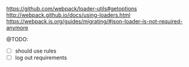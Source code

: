 https://github.com/webpack/loader-utils#getoptions
http://webpack.github.io/docs/using-loaders.html
https://webpack.js.org/guides/migrating/#json-loader-is-not-required-anymore

@TODO:
- [ ] should use rules
- [ ] log out requirements
